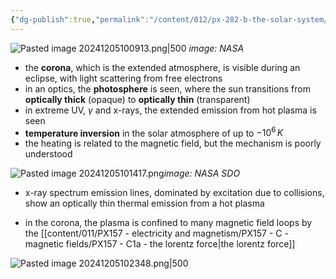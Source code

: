 ```yaml
---
{"dg-publish":true,"permalink":"/content/012/px-282-b-the-solar-system/g-the-sun/px-282-g4-solar-atmosphere/","created":"2024-12-05T10:07:55.492+00:00","updated":"2024-12-06T16:23:10.164+00:00"}
---
```


![Pasted image 20241205100913.png|500](/img/user/pics/Pasted%20image%2020241205100913.png)
*image: NASA*

- the **corona**, which is the extended atmosphere, is visible during an eclipse, with light scattering from free electrons
- in an optics, the **photosphere** is seen, where the sun transitions from **optically thick** (opaque) to **optically thin** (transparent)
- in extreme UV, $\gamma$ and x-rays, the extended emission from hot plasma is seen
- **temperature inversion** in the solar atmosphere of up to $-10^6\,K$
- the heating is related to the magnetic field, but the mechanism is poorly understood

![Pasted image 20241205101417.png](/img/user/pics/Pasted%20image%2020241205101417.png)*image: NASA SDO*

- x-ray spectrum emission lines, dominated by excitation due to collisions, show an optically thin thermal emission from a hot plasma

- in the corona, the plasma is confined to many magnetic field loops by the [[content/011/PX157 - electricity and magnetism/PX157 - C - magnetic fields/PX157 - C1a - the lorentz force\|the lorentz force]]

![Pasted image 20241205102348.png|500](/img/user/pics/Pasted%20image%2020241205102348.png)
